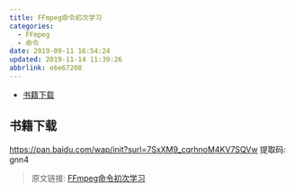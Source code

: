 ```yaml
---
title: FFmpeg命令初次学习
categories: 
  - FFmpeg
  - 命令
date: 2019-09-11 16:54:24
updated: 2019-11-14 11:39:26
abbrlink: e6e67208
---
```

<div id='my_toc'>

- [书籍下载](/blog/e6e67208/#书籍下载)

</div>
<!--more-->
<script>if (navigator.platform.toLowerCase() == 'win32'){document.getElementById('my_toc').style.display = 'none';}</script>

<!--end-->
## 书籍下载 ##
https://pan.baidu.com/wap/init?surl=7SxXM9_cqrhnoM4KV7SQVw
提取码: gnn4

>原文链接: [FFmpeg命令初次学习](https://lanlan2017.github.io/blog/e6e67208/)
